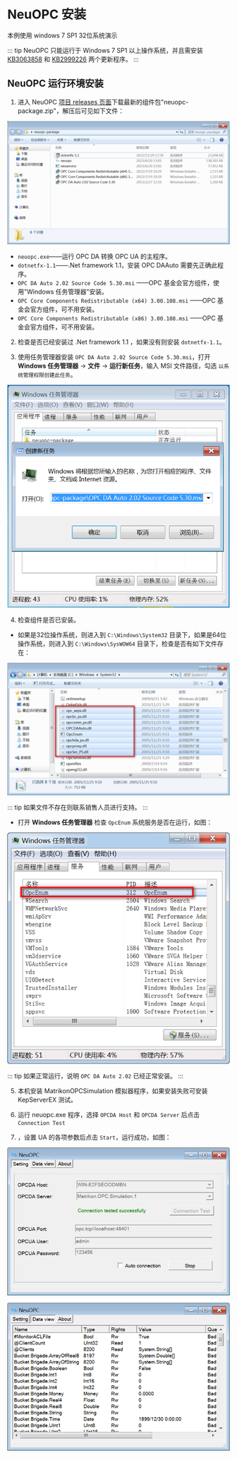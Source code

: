 # NeuOPC 安装

本例使用 windows 7 SP1 32位系统演示

::: tip
NeuOPC 只能运行于 Windows 7 SP1 以上操作系统，并且需安装 [KB3063858](https://www.microsoft.com/zh-CN/download/details.aspx?id=47409) 和 [KB2999226](https://www.microsoft.com/zh-cn/download/details.aspx?id=49077) 两个更新程序。
:::

## NeuOPC 运行环境安装

1. 进入 NeuOPC [项目 releases 页面](https://github.com/neugates/neuopc/releases)下载最新的组件包"neuopc-package.zip"，解压后可见如下文件：

![package](./assets/package.png)

* `neuopc.exe`——运行 OPC DA 转换 OPC UA 的主程序。
* `dotnetfx-1.1`——.Net framework 1.1，安装 OPC DAAuto 需要先正确此程序。
* `OPC DA Auto 2.02 Source Code 5.30.msi` ——OPC 基金会官方组件，使用"Windows 任务管理器"安装。
* `OPC Core Components Redistributable (x64) 3.00.108.msi` ——OPC 基金会官方组件，可不用安装。
* `OPC Core Components Redistributable (x86) 3.00.108.msi` ——OPC 基金会官方组件，可不用安装。

2. 检查是否已经安装过 .Net framework 1.1 ，如果没有则安装 `dotnetfx-1.1`。

3. 使用任务管理器安装 `OPC DA Auto 2.02 Source Code 5.30.msi`，打开 **Windows 任务管理器** -> **文件** -> **运行新任务**，输入 MSI 文件路径，勾选 `以系统管理权限创建此任务`。

![install-auto](./assets/install-auto.png)

4. 检查组件是否已安装。

* 如果是32位操作系统，则进入到 `C:\Windows\System32` 目录下，如果是64位操作系统，则进入到 `C:\Windows\SysWOW64` 目录下，检查是否有如下文件存在：

![core-components](./assets/core-components.png)

::: tip
如果文件不存在则联系销售人员进行支持。
:::

* 打开 **Windows 任务管理器** 检查 `OpcEnum` 系统服务是否在运行，如图：

![opcenum](./assets/opcenum.png)

::: tip
如果正常运行，说明 `OPC DA Auto 2.02` 已经正常安装。
:::

5. 本机安装 MatrikonOPCSimulation 模拟器程序，如果安装失败可安装 KepServerEX 测试。

6. 运行 neuopc.exe 程序，选择 `OPCDA Host` 和 `OPCDA Server` 后点击 `Connection Test`

7. ，设置 UA 的各项参数后点击 `Start`，运行成功，如图：

![local-neuopc](./assets/local-neuopc1.png)

![local-neuopc](./assets/local-neuopc2.png)
